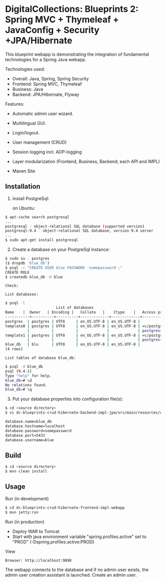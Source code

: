 # DigitalCollections: Blueprints 2: Spring MVC + Thymeleaf + JavaConfig + Security +JPA/Hibernate

This blueprint webapp is demonstrating the integration of fundamental technologies for a Spring Java webapp.

Technologies used:

* Overall: Java, Spring, Spring Security
* Frontend: Spring MVC, Thymeleaf
* Business: Java
* Backend: JPA/Hibernate, Flyway

Features:

* Automatic admin user wizard.
* Multilingual GUI.
* Login/logout.
* User management (CRUD)
* Session logging incl. AOP-logging
* Layer modularization (Frontend, Business, Backend; each API and IMPL)

* Maven Site

## Installation

1.  Install PostgreSql:

    on Ubuntu:

```sh
$ apt-cache search postgresql
...
postgresql - object-relational SQL database (supported version)
postgresql-9.4 - object-relational SQL database, version 9.4 server
...
$ sudo apt-get install postgresql
```

2.  Create a database on your PostgreSql instance:

```sh
$ sudo su - postgres
($ dropdb 'blue_db')
$ psql -c "CREATE USER blue PASSWORD 'somepassword';"
CREATE ROLE
$ createdb blue_db -O blue
```

    Check:

    List databases:

```sh
$ psql -l
                       List of databases
Name    |  Owner   | Encoding |   Collate   |    Ctype    |   Access privileges   
-----------+----------+----------+-------------+-------------+-----------------------
postgres  | postgres | UTF8     | en_US.UTF-8 | en_US.UTF-8 | 
template0 | postgres | UTF8     | en_US.UTF-8 | en_US.UTF-8 | =c/postgres          +
          |          |          |             |             | postgres=CTc/postgres
template1 | postgres | UTF8     | en_US.UTF-8 | en_US.UTF-8 | =c/postgres          +
          |          |          |             |             | postgres=CTc/postgres
blue_db   | blu      | UTF8     | en_US.UTF-8 | en_US.UTF-8 | 
(4 rows)
```

    List tables of database blue_db:

```sh
$ psql -d blue_db
psql (9.4.1)
Type "help" for help.
blue_db=# \d
No relations found.
blue_db=# \q
```

3. Put your database properties into configuration file(s):

```sh
$ cd <source directory>
$ vi dc-blueprints-crud-hibernate-backend-impl-jpa/src/main/resources/de/digitalcollections/blueprints/crud/config/SpringConfigBackend-<profile>.properties

database.name=blue_db
database.hostname=localhost
database.password=somepassword
database.port=5432
database.username=blue
```

## Build

```sh
$ cd <source directory>
$ mvn clean install
```

## Usage

Run (in development)

```sh
$ cd dc-blueprints-crud-hibernate-frontend-impl-webapp
$ mvn jetty:run
```

Run (in production)

* Deploy WAR to Tomcat
* Start with java environment variable "spring.profiles.active" set to "PROD" (-Dspring.profiles.active:PROD)

View

    Browser: http://localhost:9898

The webapp connects to the database and if no admin user exists, the admin user creation assistant is launched.
Create an admin user.